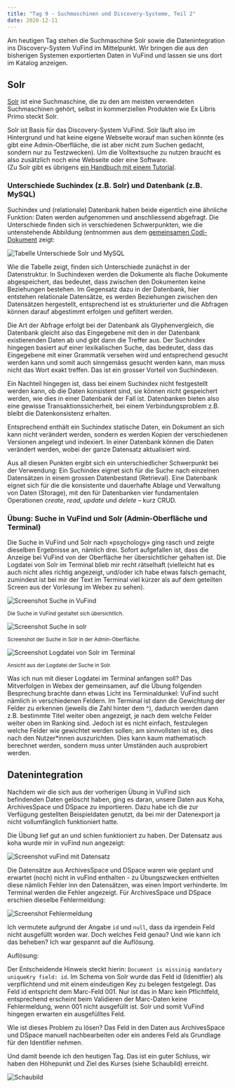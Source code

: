 ```yaml
---
title: "Tag 9 - Suchmaschinen und Discovery-Systeme, Teil 2"
date: 2020-12-11
---
```


Am heutigen Tag stehen die Suchmaschine Solr sowie die Datenintegration ins Discovery-System VuFind im Mittelpunkt. Wir bringen die aus den bisherigen Systemen exportierten Daten in VuFind und lassen sie uns dort im Katalog anzeigen.


## Solr
[Solr](https://lucene.apache.org/solr/) ist eine Suchmaschine, die zu den am meisten verwendeten Suchmaschinen gehört, selbst in kommerziellen Produkten wie Ex Libris Primo steckt Solr.

Solr ist Basis für das Discovery-System VuFind. Solr läuft also im Hintergrund und hat keine eigene Webseite worauf man suchen könnte (es gibt eine Admin-Oberfläche, die ist aber nicht zum Suchen gedacht, sondern nur zu Testzwecken). Um die Volltextsuche zu nutzen braucht es also zusätzlich noch eine Webseite oder eine Software.  
(Zu Solr gibt es übrigens [ein Handbuch mit einem Tutorial](https://lucene.apache.org/solr/guide/8_7/solr-tutorial.html).


### Unterschiede Suchindex (z.B. Solr) und Datenbank (z.B. MySQL)
Suchindex und (relationale) Datenbank haben beide eigentlich eine ähnliche Funktion: Daten werden aufgenommen und anschliessend abgefragt. Die Unterschiede finden sich in verschiedenen Schwerpunkten, wie die untenstehende Abbildung (entnommen aus dem [gemeinsamen Codi-Dokument](https://pad.gwdg.de/Ljg_kz-LR-C27vVEQrbZ5w?view) zeigt:

![Tabelle Unterschiede Solr und MySQL](https://pad.gwdg.de/uploads/upload_c01e940e9a9f9395058b17d64d8c1ca9.png)

Wie die Tabelle zeigt, finden sich Unterschiede zunächst in der Datenstruktur. In Suchindexen werden die Dokumente als flache Dokumente abgespeichert, das bedeutet, dass zwischen den Dokumenten keine Beziehungen bestehen. Im Gegensatz dazu in der Datenbank, hier entstehen relationale Datensätze, es werden Beziehungen zwischen den Datensätzen hergestellt, entsprechend ist es strukturierter und die Abfragen können darauf abgestimmt erfolgen und gefiltert werden.

Die Art der Abfrage erfolgt bei der Datenbank als Glyphenvergleich, die Datenbank gleicht also das Eingegebene mit den in der Datenbank existierenden Daten ab und gibt dann die Treffer aus. Der Suchindex hingegen basiert auf einer lexikalischen Suche, das bedeutet, dass das Eingegebene mit einer Grammatik versehen wird und entsprechend gesucht werden kann und somit auch sinngemäss gesucht werden kann, man muss nicht das Wort exakt treffen. Das ist ein grosser Vorteil von Suchindexen.

Ein Nachteil hingegen ist, dass bei einem Suchindex nicht festgestellt werden kann, ob die Daten konsistent sind, sie können nicht gespeichert werden, wie dies in einer Datenbank der Fall ist. Datenbanken bieten also eine gewisse Transaktionssicherheit, bei einem Verbindungsproblem z.B. bleibt die Datenkonsistenz erhalten.

Entsprechend enthält ein Suchindex statische Daten, ein Dokument an sich kann nicht verändert werden, sondern es werden Kopien der verschiedenen Versionen angelegt und indexiert. In einer Datenbank können die Daten verändert werden, wobei der ganze Datensatz aktualisiert wird.

Aus all diesen Punkten ergibt sich ein unterschiedlicher Schwerpunkt bei der Verwendung: Ein Suchindex eignet sich für die Suche nach einzelnen Datensätzen in einem grossen Datenbestand (Retrieval). Eine Datenbank eignet sich für die die konsistente und dauerhafte Ablage und Verwaltung von Daten (Storage), mit den für Datenbanken vier fundamentalen Operationen *create*, *read*, *update* und *delete* – kurz CRUD.

### Übung: Suche in VuFind und Solr (Admin-Oberfläche und Terminal)
Die Suche in VuFind und Solr nach «psychology» ging rasch und zeigte dieselben Ergebnisse an, nämlich drei. Sofort aufgefallen ist, dass die Anzeige bei VuFind von der Oberfläche her übersichtlicher gehalten ist. Die Logdatei von Solr im Terminal blieb mir recht rätselhaft (vielleicht hat es auch nicht alles richtig angezeigt, und/oder ich habe etwas falsch gemacht, zumindest ist bei mir der Text im Terminal viel kürzer als auf dem geteilten Screen aus der Vorlesung im Webex zu sehen).

![Screenshot Suche in VuFind](https://pad.gwdg.de/uploads/upload_e57b690e519a51b784fd4b865ca15ae5.png)

<small>Die Suche in VuFind gestaltet sich übersichtlich.</small>


![Screenshot Suche in solr](https://pad.gwdg.de/uploads/upload_9b6da9f4edffa10c06302713eeef6e3a.png)

<small>Screenshot der Suche in Solr in der Admin-Oberfläche.</small>


![Screenshot Logdatei von Solr im Terminal](https://pad.gwdg.de/uploads/upload_a10b0cc9a44165b4799327a531e08e99.png)

<small>Ansicht aus der Logdatei der Suche in Solr.</small>

Was ich nun mit dieser Logdatei im Terminal anfangen soll? Das Mitverfolgen in Webex der gemeinsamen, auf die Übung folgenden Besprechung brachte dann etwas Licht ins Terminaldunkel: VuFind sucht nämlich in verschiedenen Feldern. Im Terminal ist dann die Gewichtung der Felder zu erkennen (jeweils die Zahl hinter dem ^), dadurch werden dann z.B. bestimmte Titel weiter oben angezeigt, je nach dem welche Felder weiter oben im Ranking sind. Jedoch ist es nicht einfach, festzulegen welche Felder wie gewichtet werden sollen; am sinnvollsten ist es, dies nach den Nutzer\*innen auszurichten. Dies kann kaum mathematisch berechnet werden, sondern muss unter Umständen auch ausprobiert werden.


## Datenintegration
Nachdem wir die sich aus der vorherigen Übung in VuFind sich befindenden Daten gelöscht haben, ging es daran, unsere Daten aus Koha, ArchivesSpace und DSpace zu importieren. Dazu habe ich die zur Verfügung gestellten Beispieldaten genutzt, da bei mir der Datenexport ja nicht vollumfänglich funktioniert hatte.

Die Übung lief gut an und schien funktioniert zu haben. Der Datensatz aus koha wurde mir in vuFind nun angezeigt:

![Screenshot vuFind mit Datensatz](https://pad.gwdg.de/uploads/upload_edee376c6829e63c2e3a812d00fe6c9f.png)

Die Datensätze aus ArchivesSpace und DSpace waren wie geplant und erwartet (noch) nicht in vuFind enthalten - zu Übungszwecken enthielten diese nämlich Fehler inn den Datensätzen, was einen Import verhinderte. Im Terminal werden die Fehler angezeigt. Für ArchivesSpace und DSpace erschien dieselbe Fehlermeldung:

![Screenshot Fehlermeldung](https://pad.gwdg.de/uploads/upload_332f5b4be96775e06cbe9f7f8bf54bce.png)

Ich vermutete aufgrund der Angabe `id` und `null`, dass da irgendein Feld nicht ausgefüllt worden war. Doch welches Feld genau? Und wie kann ich das beheben? Ich war gespannt auf die Auflösung.


Auflösung:

Der Entscheidende Hinweis steckt hierin: `Document is missinig mandatory uniqueKry field: id`. Im Schema von Solr wurde das Feld id (Idenitfier) als verpflichtend und mit einem eindeutigen Key zu belegen festgelegt. Das Feld id entspricht dem Marc-Feld 001. Nur ist das in Marc kein Pflichtfeld, entsprechend erscheint beim Validieren der Marc-Daten keine Fehlermeldung, wenn 001 nicht ausgefüllt ist. Solr und somit VuFind hingegen erwarten ein ausgefülltes Feld.

Wie ist dieses Problem zu lösen? Das Feld in den Daten aus ArchivesSpace und DSpace manuell nachbearbeiten oder ein anderes Feld als Grundlage für den Identifier nehmen.

Und damit beende ich den heutigen Tag. Das ist ein guter Schluss, wir haben den Höhepunkt und Ziel des Kurses (siehe Schaubild) erreicht.

![Schaubild](https://pad.gwdg.de/uploads/upload_14e449a0dc7717981b309e72fa078fd7.png)


